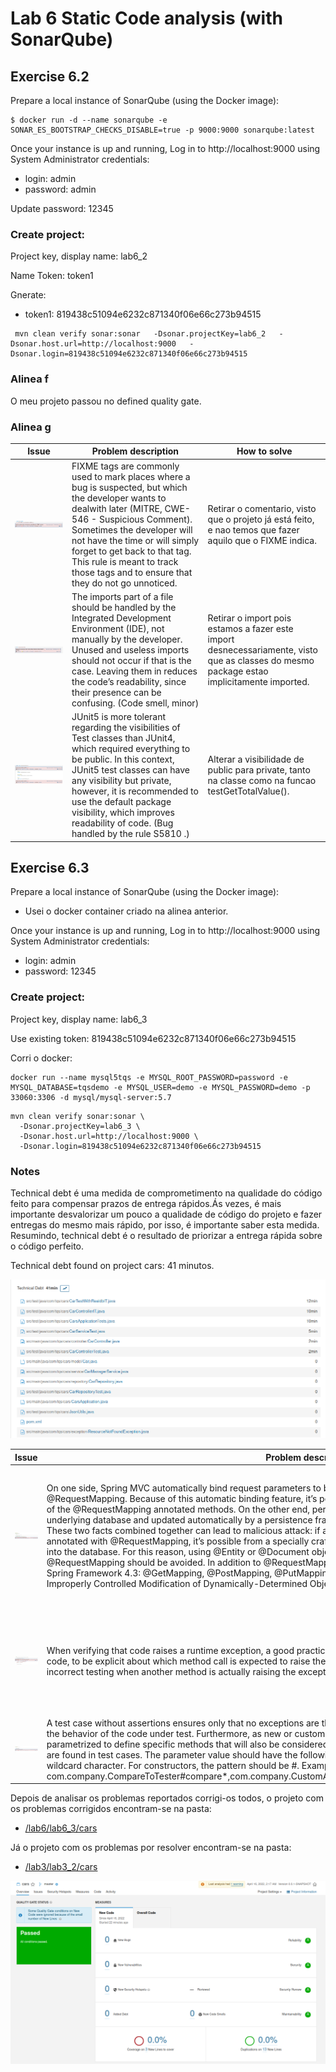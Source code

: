 # Lab 6 Static Code analysis (with SonarQube)

## Exercise 6.2

Prepare a local instance of SonarQube (using the Docker image):
```
$ docker run -d --name sonarqube -e SONAR_ES_BOOTSTRAP_CHECKS_DISABLE=true -p 9000:9000 sonarqube:latest
```

Once your instance is up and running, Log in to http://localhost:9000 using System Administrator credentials:
* login: admin
* password: admin

Update password: 12345

### **Create project:**
Project key, display name: lab6_2

Name Token: token1

Gnerate:
* token1: 819438c51094e6232c871340f06e66c273b94515

```
 mvn clean verify sonar:sonar   -Dsonar.projectKey=lab6_2   -Dsonar.host.url=http://localhost:9000   -Dsonar.login=819438c51094e6232c871340f06e66c273b94515
 ```

### Alinea f

O meu projeto passou no defined quality gate.

### Alinea g

| Issue                 | Problem description   | How to solve |
| --------------------- |            ---------- | -----        |
| ![](./lab6_2/image1.png)     | FIXME tags are commonly used to mark places where a bug is suspected, but which the developer wants to dealwith later (MITRE, CWE-546 - Suspicious Comment). Sometimes the developer will not have the time or will simply forget to get back to that tag. This rule is meant to track those tags and to ensure that they do not go unnoticed.                     |  Retirar o comentario, visto que o projeto já está feito, e nao temos que fazer aquilo que o FIXME indica.            |
| ![](./lab6_2/image2.png)     | The imports part of a file should be handled by the Integrated Development Environment (IDE), not manually by the developer. Unused and useless imports should not occur if that is the case. Leaving them in reduces the code’s readability, since their presence can be confusing. (Code smell, minor)                       |  Retirar o import pois estamos a fazer este import desnecessariamente, visto que as classes do mesmo package estao implicitamente imported.               |
| ![](./lab6_2/image3.png)    | JUnit5 is more tolerant regarding the visibilities of Test classes than JUnit4, which required everything to be public. In this context, JUnit5 test classes can have any visibility but private, however, it is recommended to use the default package visibility, which improves readability of code. (Bug handled by the rule S5810 .)                       | Alterar a visibilidade de public para private, tanto na classe como na funcao testGetTotalValue().              |



## Exercise 6.3

Prepare a local instance of SonarQube (using the Docker image):
* Usei o docker container criado na alinea anterior.

Once your instance is up and running, Log in to http://localhost:9000 using System Administrator credentials:
* login: admin
* password: 12345

### **Create project:**
Project key, display name: lab6_3

Use existing token: 819438c51094e6232c871340f06e66c273b94515

Corri o docker:
```
docker run --name mysql5tqs -e MYSQL_ROOT_PASSWORD=password -e MYSQL_DATABASE=tqsdemo -e MYSQL_USER=demo -e MYSQL_PASSWORD=demo -p 33060:3306 -d mysql/mysql-server:5.7
```

```
mvn clean verify sonar:sonar \
  -Dsonar.projectKey=lab6_3 \
  -Dsonar.host.url=http://localhost:9000 \
  -Dsonar.login=819438c51094e6232c871340f06e66c273b94515
```

### Notes

Technical debt é uma medida de comprometimento na qualidade do código feito para compensar prazos de entrega rápidos.Ás vezes, é mais importante desvalorizar um pouco a qualidade de código do projeto e fazer entregas do mesmo mais rápido, por isso, é importante saber esta medida. Resumindo, technical debt é o resultado de priorizar a entrega rápida sobre o código perfeito.

Technical debt found on project cars: 41 minutos.

![](./lab6_3/technicalDebt.png)

| Issue                    | Problem description   | How to solve |
| ---------------------    |            ---------- | -----        |
| ![](./lab6_3/image1.png) | On one side, Spring MVC automatically bind request parameters to beans declared as arguments of methods annotated with @RequestMapping. Because of this automatic binding feature, it’s possible to feed some unexpected fields on the arguments of the @RequestMapping annotated methods. On the other end, persistent objects (@Entity or @Document) are linked to the underlying database and updated automatically by a persistence framework, such as Hibernate, JPA or Spring Data MongoDB. These two facts combined together can lead to malicious attack: if a persistent object is used as an argument of a method annotated with @RequestMapping, it’s possible from a specially crafted user input, to change the content of unexpected fields into the database. For this reason, using @Entity or @Document objects as arguments of methods annotated with @RequestMapping should be avoided. In addition to @RequestMapping, this rule also considers the annotations introduced in Spring Framework 4.3: @GetMapping, @PostMapping, @PutMapping, @DeleteMapping, @PatchMapping. (CWE-915: Improperly Controlled Modification of Dynamically-Determined Object Attributes) | Criar outro model (CarRequestModel.java) sem anotacoes, sem @Entity ou @Document, com atributo maker e model. No @PostMapping do CarController fazer @RequestBody deste novo model, e processar este dado de modo que se salve um Car.        |
| ![](./lab6_3/image2.png)    | When verifying that code raises a runtime exception, a good practice is to avoid having multiple method calls inside the tested code, to be explicit about which method call is expected to raise the exception. It increases the clarity of the test, and avoid incorrect testing when another method is actually raising the exception. | Colocar dentro do assertThrows a chamada da funcao que irá retornar a exececao. Neste caso nao resolvi assim, porque decici mudar a funcao getCarDetails() no ficheiro CarManagerService.         |
| ![](./lab6_3/image3.png) | A test case without assertions ensures only that no exceptions are thrown. Beyond basic runnability, it ensures nothing about the behavior of the code under test. Furthermore, as new or custom assertion frameworks may be used, the rule can be parametrized to define specific methods that will also be considered as assertions. No issue will be raised when such methods are found in test cases. The parameter value should have the following format <FullyQualifiedClassName>#<MethodName>, where MethodName can end with the wildcard character. For constructors, the pattern should be <FullyQualifiedClassName>#<init>. Example: com.company.CompareToTester#compare*,com.company.CustomAssert#customAssertMethod,com.company.CheckVerifier#<init>. | Adicionar asserts. |

Depois de analisar os problemas reportados corrigi-os todos, o projeto com os problemas corrigidos encontram-se na pasta:
* [/lab6/lab6_3/cars](https://github.com/eva-pomposo/tqs_98513/tree/main/lab6/lab6_3/cars)

Já o projeto com os problemas por resolver encontram-se na pasta:
* [/lab3/lab3_2/cars](https://github.com/eva-pomposo/tqs_98513/tree/main/lab3/lab3_2/cars)

![](./lab6_3/image4.png)